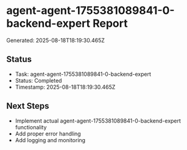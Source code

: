 # agent-agent-1755381089841-0-backend-expert Report

Generated: 2025-08-18T18:19:30.465Z

## Status
- Task: agent-agent-1755381089841-0-backend-expert
- Status: Completed
- Timestamp: 2025-08-18T18:19:30.465Z

## Next Steps
- Implement actual agent-agent-1755381089841-0-backend-expert functionality
- Add proper error handling
- Add logging and monitoring
